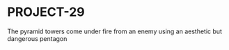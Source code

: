 # PROJECT-29
The pyramid towers come under fire from an enemy using an aesthetic but dangerous pentagon
